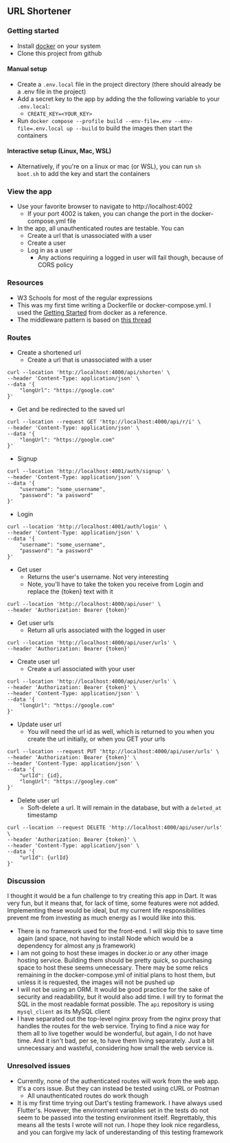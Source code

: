 ## URL Shortener
### Getting started
- Install [docker](https://docs.docker.com/compose/install/) on your system
- Clone this project from github
#### Manual setup
- Create a `.env.local` file in the project directory (there should already be a .env file in the project)
- Add a secret key to the app by adding the the following variable to your `.env.local`:
  - `CREATE_KEY=<YOUR_KEY>`
- Run `docker compose --profile build --env-file=.env --env-file=.env.local up --build` to build the images then start the containers
#### Interactive setup (Linux, Mac, WSL)
- Alternatively, if you're on a linux or mac (or WSL), you can run `sh boot.sh` to add the key and start the containers
### View the app
- Use your favorite browser to navigate to http://localhost:4002
  - If your port 4002 is taken, you can change the port in the docker-compose.yml file
- In the app, all unauthenticated routes are testable. You can
  - Create a url that is unassociated with a user
  - Create a user
  - Log in as a user
    - Any actions requiring a logged in user will fail though, because of CORS policy
### Resources
- W3 Schools for most of the regular expressions
- This was my first time writing a Dockerfile or docker-compose.yml. I used the [Getting Started](https://docs.docker.com/compose/gettingstarted/) from docker as a reference.
- The middleware pattern is based on [this thread](https://codereview.stackexchange.com/questions/274183/authentication-middleware-using-dart-shelf/274219#274219)

### Routes
- Create a shortened url
  - Create a url that is unassociated with a user
```shell
curl --location 'http://localhost:4000/api/shorten' \
--header 'Content-Type: application/json' \
--data '{
    "longUrl": "https://google.com"
}'
```
- Get and be redirected to the saved url
```shell
curl --location --request GET 'http://localhost:4000/api/r/i' \
--header 'Content-Type: application/json' \
--data '{
    "longUrl": "https://google.com"
}'
```
- Signup
```shell
curl --location 'http://localhost:4001/auth/signup' \
--header 'Content-Type: application/json' \
--data '{
    "username": "some_username",
    "password": "a password"
}'
```
- Login
```shell
curl --location 'http://localhost:4001/auth/login' \
--header 'Content-Type: application/json' \
--data '{
    "username": "some_username",
    "password": "a password"
}'
```
- Get user
  - Returns the user's username. Not very interesting
  - Note, you'll have to take the token you receive from Login and replace the {token} text with it
```shell
curl --location 'http://localhost:4000/api/user' \
--header 'Authorization: Bearer {token}'
```
- Get user urls
  - Return all urls associated with the logged in user
```shell
curl --location 'http://localhost:4000/api/user/urls' \
--header 'Authorization: Bearer {token}'
```
- Create user url
  - Create a url associated with your user
```shell
curl --location 'http://localhost:4000/api/user/urls' \
--header 'Authorization: Bearer {token}' \
--header 'Content-Type: application/json' \
--data '{
    "longUrl": "https://google.com"
}'
```
- Update user url
  - You will need the url id as well, which is returned to you when you create the url initially, or when you GET your urls
```shell
curl --location --request PUT 'http://localhost:4000/api/user/urls' \
--header 'Authorization: Bearer {token}' \
--header 'Content-Type: application/json' \
--data '{
    "urlId": {id},
    "longUrl": "https://googley.com"
}'
```
- Delete user url
  - Soft-delete a url. It will remain in the database, but with a `deleted_at` timestamp
```shell
curl --location --request DELETE 'http://localhost:4000/api/user/urls' \
--header 'Authorization: Bearer {token}' \
--header 'Content-Type: application/json' \
--data '{
    "urlId": {urlId}
}'
```
### Discussion
I thought it would be a fun challenge to try creating this app in Dart. It was very fun, but it means that, for lack of time, some features were not added. Implementing these would be ideal, but my current life responsibilities prevent me from investing as much energy as I would like into this.
- There is no framework used for the front-end. I will skip this to save time again (and space, not having to install Node which would be a dependency for almost any js framework)
- I am not going to host these images in docker.io or any other image hosting service. Building them should be pretty quick, so purchasing space to host these seems unnecessary. There may be some relics remaining in the docker-compose.yml of initial plans to host them, but unless it is requested, the images will not be pushed up
- I will not be using an ORM. It would be good practice for the sake of security and readability, but it would also add time. I will try to format the SQL in the most readable format possible. The `api` repository is using `mysql_client` as its MySQL client
- I have separated out the top-level nginx proxy from the nginx proxy that handles the routes for the web service. Trying to find a nice way for them all to live together would be wonderful, but again, I do not have time. And it isn't bad, per se, to have them living separately. Just a bit unnecessary and wasteful, considering how small the web service is.
### Unresolved issues
- Currently, none of the authenticated routes will work from the web app. It's a cors issue. But they can instead be tested using cURL or Postman
  - All unauthenticated routes do work though
- It is my first time trying out Dart's testing framework. I have always used Flutter's. However, the environment variables set in the tests do not seem to be passed into the testing environment itself. Regrettably, this means all the tests I wrote will not run. I hope they look nice regardless, and you can forgive my lack of underestanding of this testing framework

